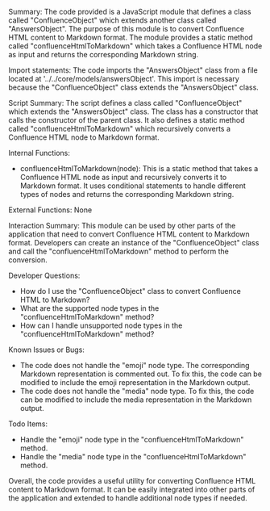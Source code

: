 Summary:
The code provided is a JavaScript module that defines a class called "ConfluenceObject" which extends another class called "AnswersObject". The purpose of this module is to convert Confluence HTML content to Markdown format. The module provides a static method called "confluenceHtmlToMarkdown" which takes a Confluence HTML node as input and returns the corresponding Markdown string.

Import statements:
The code imports the "AnswersObject" class from a file located at '../../core/models/answersObject'. This import is necessary because the "ConfluenceObject" class extends the "AnswersObject" class.

Script Summary:
The script defines a class called "ConfluenceObject" which extends the "AnswersObject" class. The class has a constructor that calls the constructor of the parent class. It also defines a static method called "confluenceHtmlToMarkdown" which recursively converts a Confluence HTML node to Markdown format.

Internal Functions:
- confluenceHtmlToMarkdown(node): This is a static method that takes a Confluence HTML node as input and recursively converts it to Markdown format. It uses conditional statements to handle different types of nodes and returns the corresponding Markdown string.

External Functions:
None

Interaction Summary:
This module can be used by other parts of the application that need to convert Confluence HTML content to Markdown format. Developers can create an instance of the "ConfluenceObject" class and call the "confluenceHtmlToMarkdown" method to perform the conversion.

Developer Questions:
- How do I use the "ConfluenceObject" class to convert Confluence HTML to Markdown?
- What are the supported node types in the "confluenceHtmlToMarkdown" method?
- How can I handle unsupported node types in the "confluenceHtmlToMarkdown" method?

Known Issues or Bugs:
- The code does not handle the "emoji" node type. The corresponding Markdown representation is commented out. To fix this, the code can be modified to include the emoji representation in the Markdown output.
- The code does not handle the "media" node type. To fix this, the code can be modified to include the media representation in the Markdown output.

Todo Items:
- Handle the "emoji" node type in the "confluenceHtmlToMarkdown" method.
- Handle the "media" node type in the "confluenceHtmlToMarkdown" method.

Overall, the code provides a useful utility for converting Confluence HTML content to Markdown format. It can be easily integrated into other parts of the application and extended to handle additional node types if needed.